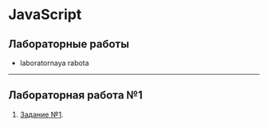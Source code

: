 # JavaScript
## Лабораторные работы
* laboratornaya rabota

_______
## Лабораторная работа №1

  1. [Задание №1](/Lab_1_1.js).
